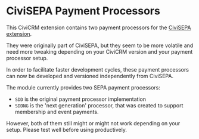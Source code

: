 # CiviSEPA Payment Processors

This CiviCRM extension contains two payment processors for the [CiviSEPA extension](https://github.com/Project60/org.project60.sepa).

They were originally part of CiviSEPA, but they seem to be more volatile and need more tweaking depending on your CiviCRM version and your payment processor setup.

In order to facilitate faster development cycles, these payment processors can now be developed and versioned independently from CiviSEPA.

The module currently provides two SEPA payment processors:
* ``SDD`` is the original payment processor implementation
* ``SDDNG`` is the 'next generation' processor, that was created to support membership and event payments.

However, both of them still might or might not work depending on your setup. Please test well before using productively.
